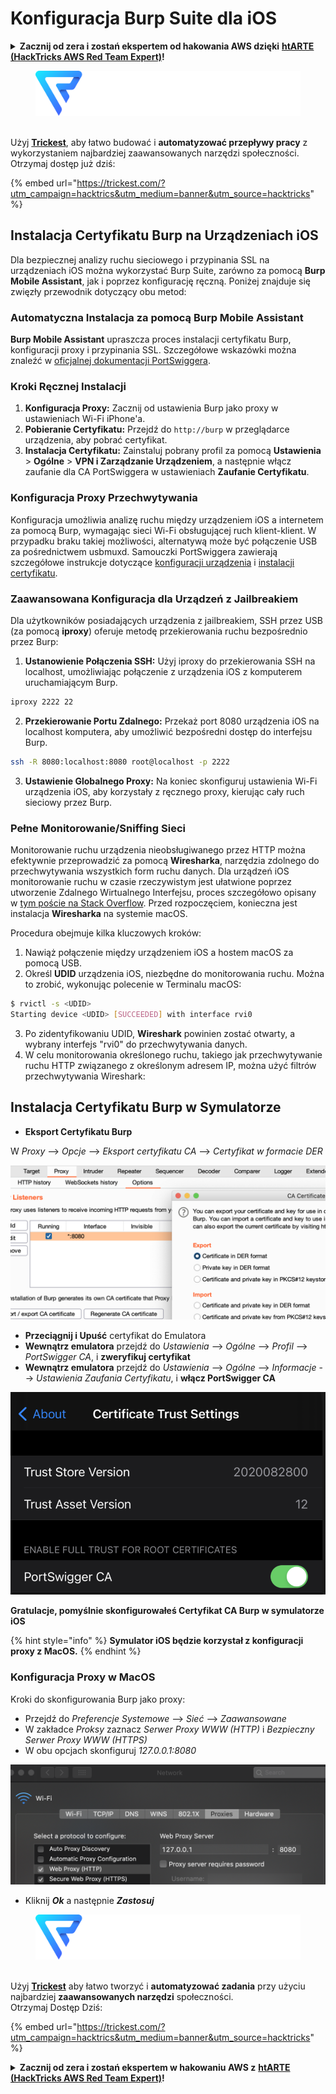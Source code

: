 # Konfiguracja Burp Suite dla iOS

<details>

<summary><strong>Zacznij od zera i zostań ekspertem od hakowania AWS dzięki</strong> <a href="https://training.hacktricks.xyz/courses/arte"><strong>htARTE (HackTricks AWS Red Team Expert)</strong></a><strong>!</strong></summary>

Inne sposoby wsparcia HackTricks:

* Jeśli chcesz zobaczyć swoją **firmę reklamowaną na HackTricks** lub **pobrać HackTricks w formacie PDF**, sprawdź [**PLANY SUBSKRYPCYJNE**](https://github.com/sponsors/carlospolop)!
* Kup [**oficjalne gadżety PEASS & HackTricks**](https://peass.creator-spring.com)
* Odkryj [**Rodzinę PEASS**](https://opensea.io/collection/the-peass-family), naszą kolekcję ekskluzywnych [**NFT**](https://opensea.io/collection/the-peass-family)
* **Dołącz do** 💬 [**grupy Discord**](https://discord.gg/hRep4RUj7f) lub [**grupy telegramowej**](https://t.me/peass) lub **śledź** nas na **Twitterze** 🐦 [**@carlospolopm**](https://twitter.com/hacktricks\_live)**.**
* **Podziel się swoimi sztuczkami hakerskimi, przesyłając PR-y do** [**HackTricks**](https://github.com/carlospolop/hacktricks) i [**HackTricks Cloud**](https://github.com/carlospolop/hacktricks-cloud).

</details>

<figure><img src="../../.gitbook/assets/image (48).png" alt=""><figcaption></figcaption></figure>

\
Użyj [**Trickest**](https://trickest.com/?utm\_campaign=hacktrics\&utm\_medium=banner\&utm\_source=hacktricks), aby łatwo budować i **automatyzować przepływy pracy** z wykorzystaniem najbardziej zaawansowanych narzędzi społeczności.\
Otrzymaj dostęp już dziś:

{% embed url="https://trickest.com/?utm_campaign=hacktrics&utm_medium=banner&utm_source=hacktricks" %}

## Instalacja Certyfikatu Burp na Urządzeniach iOS

Dla bezpiecznej analizy ruchu sieciowego i przypinania SSL na urządzeniach iOS można wykorzystać Burp Suite, zarówno za pomocą **Burp Mobile Assistant**, jak i poprzez konfigurację ręczną. Poniżej znajduje się zwięzły przewodnik dotyczący obu metod:

### Automatyczna Instalacja za pomocą Burp Mobile Assistant

**Burp Mobile Assistant** upraszcza proces instalacji certyfikatu Burp, konfiguracji proxy i przypinania SSL. Szczegółowe wskazówki można znaleźć w [oficjalnej dokumentacji PortSwiggera](https://portswigger.net/burp/documentation/desktop/tools/mobile-assistant/installing).

### Kroki Ręcznej Instalacji

1. **Konfiguracja Proxy:** Zacznij od ustawienia Burp jako proxy w ustawieniach Wi-Fi iPhone'a.
2. **Pobieranie Certyfikatu:** Przejdź do `http://burp` w przeglądarce urządzenia, aby pobrać certyfikat.
3. **Instalacja Certyfikatu:** Zainstaluj pobrany profil za pomocą **Ustawienia** > **Ogólne** > **VPN i Zarządzanie Urządzeniem**, a następnie włącz zaufanie dla CA PortSwiggera w ustawieniach **Zaufanie Certyfikatu**.

### Konfiguracja Proxy Przechwytywania

Konfiguracja umożliwia analizę ruchu między urządzeniem iOS a internetem za pomocą Burp, wymagając sieci Wi-Fi obsługującej ruch klient-klient. W przypadku braku takiej możliwości, alternatywą może być połączenie USB za pośrednictwem usbmuxd. Samouczki PortSwiggera zawierają szczegółowe instrukcje dotyczące [konfiguracji urządzenia](https://support.portswigger.net/customer/portal/articles/1841108-configuring-an-ios-device-to-work-with-burp) i [instalacji certyfikatu](https://support.portswigger.net/customer/portal/articles/1841109-installing-burp-s-ca-certificate-in-an-ios-device).

### Zaawansowana Konfiguracja dla Urządzeń z Jailbreakiem

Dla użytkowników posiadających urządzenia z jailbreakiem, SSH przez USB (za pomocą **iproxy**) oferuje metodę przekierowania ruchu bezpośrednio przez Burp:

1.  **Ustanowienie Połączenia SSH:** Użyj iproxy do przekierowania SSH na localhost, umożliwiając połączenie z urządzenia iOS z komputerem uruchamiającym Burp.

```bash
iproxy 2222 22
```
2.  **Przekierowanie Portu Zdalnego:** Przekaż port 8080 urządzenia iOS na localhost komputera, aby umożliwić bezpośredni dostęp do interfejsu Burp.

```bash
ssh -R 8080:localhost:8080 root@localhost -p 2222
```
3. **Ustawienie Globalnego Proxy:** Na koniec skonfiguruj ustawienia Wi-Fi urządzenia iOS, aby korzystały z ręcznego proxy, kierując cały ruch sieciowy przez Burp.

### Pełne Monitorowanie/Sniffing Sieci

Monitorowanie ruchu urządzenia nieobsługiwanego przez HTTP można efektywnie przeprowadzić za pomocą **Wiresharka**, narzędzia zdolnego do przechwytywania wszystkich form ruchu danych. Dla urządzeń iOS monitorowanie ruchu w czasie rzeczywistym jest ułatwione poprzez utworzenie Zdalnego Wirtualnego Interfejsu, proces szczegółowo opisany w [tym poście na Stack Overflow](https://stackoverflow.com/questions/9555403/capturing-mobile-phone-traffic-on-wireshark/33175819#33175819). Przed rozpoczęciem, konieczna jest instalacja **Wiresharka** na systemie macOS.

Procedura obejmuje kilka kluczowych kroków:

1. Nawiąż połączenie między urządzeniem iOS a hostem macOS za pomocą USB.
2. Określ **UDID** urządzenia iOS, niezbędne do monitorowania ruchu. Można to zrobić, wykonując polecenie w Terminalu macOS:
```bash
$ rvictl -s <UDID>
Starting device <UDID> [SUCCEEDED] with interface rvi0
```
3. Po zidentyfikowaniu UDID, **Wireshark** powinien zostać otwarty, a wybrany interfejs "rvi0" do przechwytywania danych.
4. W celu monitorowania określonego ruchu, takiego jak przechwytywanie ruchu HTTP związanego z określonym adresem IP, można użyć filtrów przechwytywania Wireshark:

## Instalacja Certyfikatu Burp w Symulatorze

* **Eksport Certyfikatu Burp**

W _Proxy_ --> _Opcje_ --> _Eksport certyfikatu CA_ --> _Certyfikat w formacie DER_

![](<../../.gitbook/assets/image (534).png>)

* **Przeciągnij i Upuść** certyfikat do Emulatora
* **Wewnątrz emulatora** przejdź do _Ustawienia_ --> _Ogólne_ --> _Profil_ --> _PortSwigger CA_, i **zweryfikuj certyfikat**
* **Wewnątrz emulatora** przejdź do _Ustawienia_ --> _Ogólne_ --> _Informacje_ --> _Ustawienia Zaufania Certyfikatu_, i **włącz PortSwigger CA**

![](<../../.gitbook/assets/image (1048).png>)

**Gratulacje, pomyślnie skonfigurowałeś Certyfikat CA Burp w symulatorze iOS**

{% hint style="info" %}
**Symulator iOS będzie korzystał z konfiguracji proxy z MacOS.**
{% endhint %}

### Konfiguracja Proxy w MacOS

Kroki do skonfigurowania Burp jako proxy:

* Przejdź do _Preferencje Systemowe_ --> _Sieć_ --> _Zaawansowane_
* W zakładce _Proksy_ zaznacz _Serwer Proxy WWW (HTTP)_ i _Bezpieczny Serwer Proxy WWW (HTTPS)_
* W obu opcjach skonfiguruj _127.0.0.1:8080_

![](<../../.gitbook/assets/image (431).png>)

* Kliknij _**Ok**_ a następnie _**Zastosuj**_

<figure><img src="../../.gitbook/assets/image (48).png" alt=""><figcaption></figcaption></figure>

\
Użyj [**Trickest**](https://trickest.com/?utm\_campaign=hacktrics\&utm\_medium=banner\&utm\_source=hacktricks) aby łatwo tworzyć i **automatyzować zadania** przy użyciu najbardziej **zaawansowanych narzędzi** społeczności.\
Otrzymaj Dostęp Dziś:

{% embed url="https://trickest.com/?utm_campaign=hacktrics&utm_medium=banner&utm_source=hacktricks" %}

<details>

<summary><strong>Zacznij od zera i zostań ekspertem w hakowaniu AWS z</strong> <a href="https://training.hacktricks.xyz/courses/arte"><strong>htARTE (HackTricks AWS Red Team Expert)</strong></a><strong>!</strong></summary>

Inne sposoby wsparcia HackTricks:

* Jeśli chcesz zobaczyć swoją **firmę reklamowaną w HackTricks** lub **pobrać HackTricks w formacie PDF** Sprawdź [**PLANY SUBSKRYPCYJNE**](https://github.com/sponsors/carlospolop)!
* Zdobądź [**oficjalne gadżety PEASS & HackTricks**](https://peass.creator-spring.com)
* Odkryj [**Rodzinę PEASS**](https://opensea.io/collection/the-peass-family), naszą kolekcję ekskluzywnych [**NFT**](https://opensea.io/collection/the-peass-family)
* **Dołącz do** 💬 [**Grupy Discord**](https://discord.gg/hRep4RUj7f) lub [**grupy telegramowej**](https://t.me/peass) lub **śledź** nas na **Twitterze** 🐦 [**@carlospolopm**](https://twitter.com/hacktricks\_live)**.**
* **Podziel się swoimi sztuczkami hakerskimi, przesyłając PR-y do** [**HackTricks**](https://github.com/carlospolop/hacktricks) i [**HackTricks Cloud**](https://github.com/carlospolop/hacktricks-cloud) github repos.

</details>
